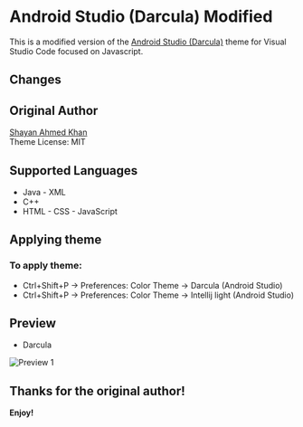 # Android Studio (Darcula) Modified

This is a modified version of the [Android Studio (Darcula)](https://github.com/DevShayan/android-studio-color-theme) theme for Visual Studio Code focused on Javascript.

## Changes

<!-- - Updated variable colors. -->

## Original Author

[Shayan Ahmed Khan](https://github.com/DevShayan/android-studio-color-theme.git)  
Theme License: MIT

## Supported Languages

- Java - XML
- C++
- HTML - CSS - JavaScript

## Applying theme

### To apply theme:

- Ctrl+Shift+P -> Preferences: Color Theme -> Darcula (Android Studio)
- Ctrl+Shift+P -> Preferences: Color Theme -> Intellij light (Android Studio)

## Preview

- Darcula

![Preview 1](preview/preview_darcula.png)

## Thanks for the original author!

**Enjoy!**
